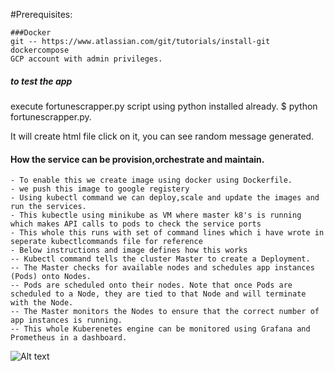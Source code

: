 #Prerequisites:

    ###Docker
    git -- https://www.atlassian.com/git/tutorials/install-git
    dockercompose
    GCP account with admin privileges.
    
  ##### to test the app
  execute fortunescrapper.py script using python installed already.
  $ python fortunescrapper.py.
  
  It will create html file click on it, you can see random message generated.
    
 #### How the  service can be provision,orchestrate and maintain.
 
    - To enable this we create image using docker using Dockerfile.
    - we push this image to google registery
    - Using kubectl command we can deploy,scale and update the images and run the services.
    - This kubectle using minikube as VM where master k8's is running which makes API calls to pods to check the service ports
    - This whole this runs with set of command lines which i have wrote in seperate kubectlcommands file for reference
    - Below instructions and image defines how this works
    -- Kubectl command tells the cluster Master to create a Deployment.
    -- The Master checks for available nodes and schedules app instances (Pods) onto Nodes.
    -- Pods are scheduled onto their nodes. Note that once Pods are scheduled to a Node, they are tied to that Node and will terminate with the Node.
    -- The Master monitors the Nodes to ensure that the correct number of app instances is running.
    -- This whole Kuberenetes engine can be monitored using Grafana and Prometheus in a dashboard.
    
 
 
![Alt text](https://cdn-images-1.medium.com/max/2000/1*30p6uwfaCfrQFvvfJuMozg.png)
